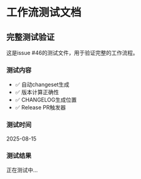 # 工作流测试文档

## 完整测试验证

这是issue #46的测试文件，用于验证完整的工作流程。

### 测试内容

- ✅ 自动changeset生成
- ✅ 版本计算正确性  
- ✅ CHANGELOG生成位置
- ✅ Release PR触发器

### 测试时间

2025-08-15

### 测试结果

正在测试中...